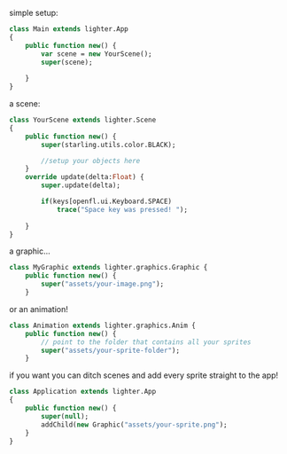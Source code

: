 simple setup:
```haxe
class Main extends lighter.App
{
    public function new() {
        var scene = new YourScene();
        super(scene);
    
    }
}
```
a scene:
```haxe
class YourScene extends lighter.Scene
{
    public function new() {
        super(starling.utils.color.BLACK);

        //setup your objects here
    }
    override update(delta:Float) {
        super.update(delta);

        if(keys[openfl.ui.Keyboard.SPACE)
            trace("Space key was pressed! ");
        
    }
}
```

a graphic...
```haxe
class MyGraphic extends lighter.graphics.Graphic {
    public function new() {
        super("assets/your-image.png");
    }
```

or an animation!
```haxe
class Animation extends lighter.graphics.Anim {
    public function new() {
        // point to the folder that contains all your sprites
        super("assets/your-sprite-folder");
    }
```

if you want you can ditch scenes and add every sprite straight to the app!
```haxe
class Application extends lighter.App
{
    public function new() {
        super(null);
        addChild(new Graphic("assets/your-sprite.png");
    }
}
```
